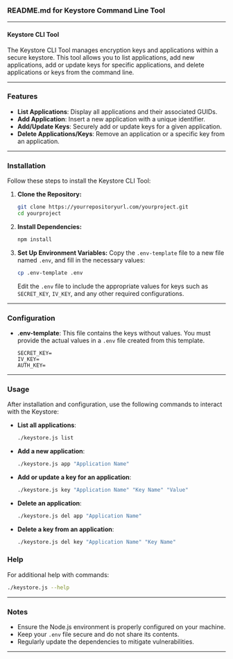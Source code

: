 ### README.md for Keystore Command Line Tool

---

#### Keystore CLI Tool

The Keystore CLI Tool manages encryption keys and applications within a secure keystore. This tool allows you to list applications, add new applications, add or update keys for specific applications, and delete applications or keys from the command line.

---

### Features

- **List Applications**: Display all applications and their associated GUIDs.
- **Add Application**: Insert a new application with a unique identifier.
- **Add/Update Keys**: Securely add or update keys for a given application.
- **Delete Applications/Keys**: Remove an application or a specific key from an application.

---

### Installation

Follow these steps to install the Keystore CLI Tool:

1. **Clone the Repository:**
   ```bash
   git clone https://yourrepositoryurl.com/yourproject.git
   cd yourproject
   ```

2. **Install Dependencies:**
   ```bash
   npm install
   ```

3. **Set Up Environment Variables:**
   Copy the `.env-template` file to a new file named `.env`, and fill in the necessary values:
   ```bash
   cp .env-template .env
   ```
   Edit the `.env` file to include the appropriate values for keys such as `SECRET_KEY`, `IV_KEY`, and any other required configurations.

---

### Configuration

- **.env-template**: This file contains the keys without values. You must provide the actual values in a `.env` file created from this template.
  ```
  SECRET_KEY=
  IV_KEY=
  AUTH_KEY=
  ```

---

### Usage

After installation and configuration, use the following commands to interact with the Keystore:

- **List all applications**:
  ```bash
  ./keystore.js list
  ```

- **Add a new application**:
  ```bash
  ./keystore.js app "Application Name"
  ```

- **Add or update a key for an application**:
  ```bash
  ./keystore.js key "Application Name" "Key Name" "Value"
  ```

- **Delete an application**:
  ```bash
  ./keystore.js del app "Application Name"
  ```

- **Delete a key from an application**:
  ```bash
  ./keystore.js del key "Application Name" "Key Name"
  ```

### Help

For additional help with commands:
```bash
./keystore.js --help
```

---

### Notes

- Ensure the Node.js environment is properly configured on your machine.
- Keep your `.env` file secure and do not share its contents.
- Regularly update the dependencies to mitigate vulnerabilities.

---